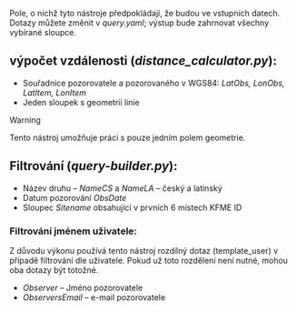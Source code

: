 Pole, o nichž tyto nástroje předpokládají, že budou ve vstupních datech. Dotazy můžete změnit v *query.yaml*; výstup bude zahrnovat všechny vybírané sloupce. 
## výpočet vzdálenosti (*distance_calculator.py*):
- Souřadnice pozorovatele a pozorovaného v WGS84: *LatObs, LonObs, LatItem, LonItem*
- Jeden sloupek s geometrií linie
> [!WARNING]
> Tento nástroj umožňuje práci s pouze jedním polem geometrie.
## Filtrování (*query-builder.py*):
- Název druhu – *NameCS* a *NameLA* – český a latinský
- Datum pozorování *ObsDate*
- Sloupec *Sitename* obsahující v prvních 6 místech KFME ID
### Filtrování jménem uživatele:
Z důvodu výkonu používá tento nástroj rozdílný dotaz (template_user) v případě filtrování dle uživatele. Pokud už toto rozdělení není nutné, mohou oba dotazy být totožné.
- *Observer* – Jméno pozorovatele
- *ObserversEmail* – e-mail pozorovatele
